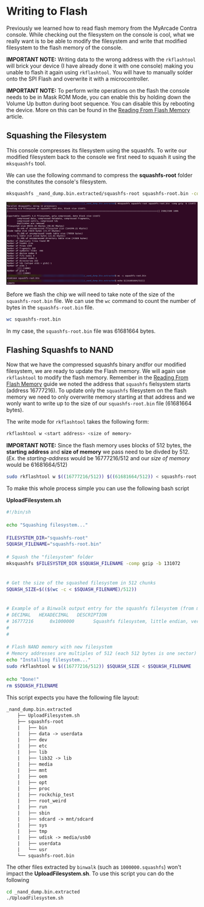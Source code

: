 # Writing to Flash
Previously we learned how to read flash memory from the MyArcade Contra console. While checking out the filesystem on the console is cool, what we really want is to be able to modify the filesystem and write that modified filesystem to the flash memory of the console.

**IMPORTANT NOTE:** Writing data to the wrong address with the `rkflashtool` will brick your device (I have already done it with one console) making you unable to flash it again using `rkflashtool`. You will have to manually solder onto the SPI Flash and overwrite it with a microcontroller. 


**IMPORTANT NOTE:** To perform write operations on the flash the console needs to be in Mask ROM Mode, you can enable this by holding down the Volume Up button during boot sequence. You can disable this by rebooting the device. More on this can be found in the [Reading From Flash Memory](ReadingFlash.md) article. 

## Squashing the Filesystem
This console compresses its filesystem using the squashfs. To write our modified filesystem back to the console we first need to squash it using the `mksquashfs` tool.

We can use the following command to compress the **squashfs-root** folder the constitutes the console's filesystem.
```bash
mksquashfs _nand_dump.bin.extracted/squashfs-root squashfs-root.bin -comp gzip -b 131072
```

![image](web/SquashFilesystemCapture.png)

Before we flash the chip we will need to take note of the size of the `squashfs-root.bin` file. We can use the `wc` command to count the number of bytes in the `squashfs-root.bin` file.

```bash
wc squashfs-root.bin
```

In my case, the `squashfs-root.bin` file was 61681664 bytes.

## Flashing Squashfs to NAND
Now that we have the compressed squashfs binary andfor our modified filesystem, we are ready to update the Flash memory. We will again use `rkflashtool` to modify the flash memory. Remember in the [Reading From Flash Memory](ReadingFlash.md) guide we noted the address that `squashfs` fielsystem starts (address 16777216). To update only the `squashfs` filesystem on the flash memory we need to only overwrite memory starting at that address and we wonly want to write up to the size of our `squashfs-root.bin` file (61681664 bytes).


The write mode for `rkflashtool` takes the following form:

```bash
rkflashtool w <start address> <size of memory>
```

**IMPORTANT NOTE:** Since the flash memory uses blocks of 512 bytes, the **starting address** and **size of memory** we pass need to be divded by 512. (*Ex.* the *starting-address* would be 16777216/512 and our *size of memory* would be 61681664/512) 


```bash
sudo rkflashtool w $((16777216/512)) $((61681664/512)) < squashfs-root.bin
```

To make this whole process simple you can use the following bash script

**UploadFilesystem.sh**
```bash
#!/bin/sh

echo "Squashing filesystem..."

FILESYSTEM_DIR="squashfs-root"
SQUASH_FILENAME="squashfs-root.bin"

# Squash the "filesystem" folder
mksquashfs $FILESYSTEM_DIR $SQUASH_FILENAME -comp gzip -b 131072


# Get the size of the squashed filesystem in 512 chunks
SQUASH_SIZE=$(($(wc -c < $SQUASH_FILENAME)/512))


# Example of a Binwalk output entry for the squashfs filesystem (from my personal console)
# DECIMAL	HEXADECIMAL	  DESCRIPTION
# 16777216      0x1000000       Squashfs filesystem, little endian, version 4.0, compression:gzip, size: 55008974 bytes, 2040 inodes, blocksize: 131072 bytes, created: 2024-05-18 07:35:27
#
#

# Flash NAND memory with new filesystem 
# Memory addresses are multiples of 512 (each 512 bytes is one sector)
echo "Installing filesystem..."
sudo rkflashtool w $((16777216/512)) $SQUASH_SIZE < $SQUASH_FILENAME

echo "Done!"
rm $SQUASH_FILENAME
```

This script expects you have the following file layout:

```
_nand_dump.bin.extracted
    ├── UploadFilesystem.sh
    ├── squashfs-root
    |   ├── bin
    |   ├── data -> userdata
    |   ├── dev
    |   ├── etc
    |   ├── lib
    |   ├── lib32 -> lib
    |   ├── media
    |   ├── mnt
    |   ├── oem
    |   ├── opt
    |   ├── proc
    |   ├── rockchip_test
    |   ├── root_weird
    |   ├── run
    |   ├── sbin
    |   ├── sdcard -> mnt/sdcard
    |   ├── sys
    |   ├── tmp
    |   ├── udisk -> media/usb0
    |   ├── userdata
    |   └── usr
    └── squashfs-root.bin
```

The other files extracted by `binwalk` (such as `1000000.squashfs`) won't impact the **UploadFilesystem.sh**. To use this script you can do the following

```bash
cd _nand_dump.bin.extracted
./UploadFilesystem.sh
```